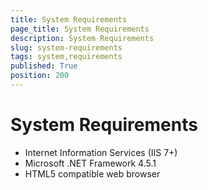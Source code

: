 ```yaml
---
title: System Requirements
page_title: System Requirements
description: System Requirements
slug: system-requirements
tags: system,requirements
published: True
position: 200
---
```


# System Requirements



- Internet Information Services (IIS 7+)
- Microsoft .NET Framework 4.5.1
- HTML5 compatible web browser